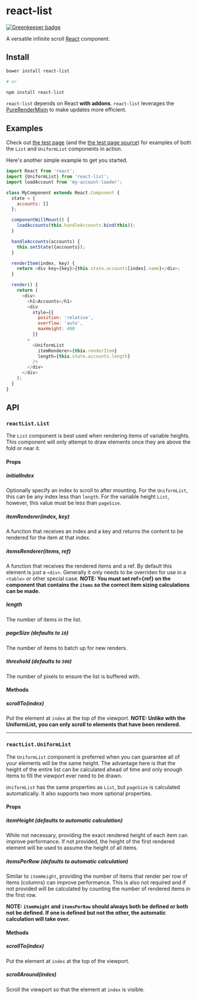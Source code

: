 # react-list

[![Greenkeeper badge](https://badges.greenkeeper.io/blakeembrey/react-list.svg)](https://greenkeeper.io/)

A versatile infinite scroll [React] component.

## Install

```bash
bower install react-list

# or

npm install react-list
```

`react-list` depends on React **with addons**. `react-list` leverages the
[PureRenderMixin] to make updates more efficient.

## Examples

Check out [the test page] (and the [the test page source]) for examples of both
the `List` and `UniformList` components in action.

Here's another simple example to get you started.

```js
import React from 'react';
import {UniformList} from 'react-list';
import loadAccount from 'my-account-loader';

class MyComponent extends React.Component {
  state = {
    accounts: []
  };

  componentWillMount() {
    loadAccounts(this.handleAccounts.bind(this));
  }

  handleAccounts(accounts) {
    this.setState({accounts});
  }

  renderItem(index, key) {
    return <div key={key}>{this.state.accounts[index].name}</div>;
  }

  render() {
    return (
      <div>
        <h1>Accounts</h1>
        <div
          style={{
            position: 'relative',
            overflow: 'auto',
            maxHeight: 400
          }}
        >
          <UniformList
            itemRenderer={this.renderItem}
            length={this.state.accounts.length}
          />
        </div>
      </div>
    );
  }
}
```

## API

### `reactList.List`

The `List` component is best used when rendering items of variable heights. This
component will only attempt to draw elements once they are above the fold or
near it.

#### Props

##### initialIndex

Optionally specify an index to scroll to after mounting. For the `UniformList`,
this can be any index less than `length`. For the variable height `List`,
however, this value must be less than `pageSize`.

##### itemRenderer(index, key)

A function that receives an index and a key and returns the content to be
rendered for the item at that index.

##### itemsRenderer(items, ref)

A function that receives the rendered items and a ref. By default this element
is just a `<div>`. Generally it only needs to be overriden for use in a
`<table>` or other special case. **NOTE: You must set ref={ref} on the component
that contains the `items` so the correct item sizing calculations can be made.**

##### length

The number of items in the list.

##### pageSize (defaults to `10`)

The number of items to batch up for new renders.

##### threshold (defaults to `500`)

The number of pixels to ensure the list is buffered with.

#### Methods

##### scrollTo(index)

Put the element at `index` at the top of the viewport. **NOTE: Unlike with the
UniformList, you can only scroll to elements that have been rendered.**

---

### `reactList.UniformList`

The `UniformList` component is preferred when you can guarantee all of your
elements will be the same height. The advantage here is that the height of the
entire list can be calculated ahead of time and only enough items to fill the
viewport ever need to be drawn.

`UniformList` has the same properties as `List`, but `pageSize` is calculated
automatically. It also supports two more optional properties.

#### Props

##### itemHeight (defaults to automatic calculation)

While not necessary, providing the exact rendered height of each item can
improve performance. If not provided, the height of the first rendered element
will be used to assume the height of all items.

##### itemsPerRow (defaults to automatic calculation)

Similar to `itemHeight`, providing the number of items that render per row of
items (columns) can improve performance. This is also not required and if not
provided will be calculated by counting the number of rendered items in the
first row.

**NOTE: `itemHeight` and `itemsPerRow` should always both be defined or both not
be defined. If one is defined but not the other, the automatic calculation will
take over.**

#### Methods

##### scrollTo(index)

Put the element at `index` at the top of the viewport.

##### scrollAround(index)

Scroll the viewport so that the element at `index` is visible.

[React]: https://github.com/facebook/react
[PureRenderMixin]: https://facebook.github.io/react/docs/pure-render-mixin.html
[the test page]: https://orgsync.github.io/react-list/
[the test page source]: index.html
